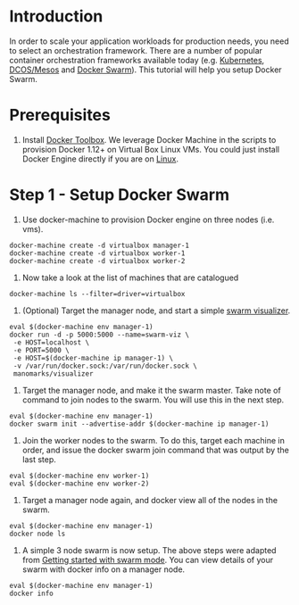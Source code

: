 # Introduction
In order to scale your application workloads for production needs, you need to select an orchestration framework.  There are a number of popular container orchestration frameworks available today (e.g. [Kubernetes](http://kubernetes.io/), [DCOS/Mesos](https://dcos.io/) and [Docker Swarm](https://docs.docker.com/engine/swarm/)).  This tutorial will help you setup Docker Swarm.


# Prerequisites
1. Install [Docker Toolbox](https://www.docker.com/products/docker-toolbox).  We leverage Docker Machine in the scripts to provision Docker 1.12+ on Virtual Box Linux VMs.  You could just install Docker Engine directly if you are on [Linux](https://docs.docker.com/engine/installation/).

# Step 1 - Setup Docker Swarm
1. Use docker-machine to provision Docker engine on three nodes (i.e. vms).
```
docker-machine create -d virtualbox manager-1
docker-machine create -d virtualbox worker-1
docker-machine create -d virtualbox worker-2
```

1. Now take a look at the list of machines that are catalogued
```
docker-machine ls --filter=driver=virtualbox
```
1. (Optional) Target the manager node, and start a simple [swarm visualizer](https://github.com/ManoMarks/docker-swarm-visualizer).
```
eval $(docker-machine env manager-1)
docker run -d -p 5000:5000 --name=swarm-viz \
 -e HOST=localhost \
 -e PORT=5000 \
 -e HOST=$(docker-machine ip manager-1) \
 -v /var/run/docker.sock:/var/run/docker.sock \
 manomarks/visualizer
```

1. Target the manager node, and make it the swarm master. Take note of command to join nodes to the swarm.  You will use this in the next step.
```
eval $(docker-machine env manager-1)
docker swarm init --advertise-addr $(docker-machine ip manager-1)
```

1. Join the worker nodes to the swarm.  To do this, target each machine in order, and issue the docker swarm join command that was output by the last step.
```
eval $(docker-machine env worker-1)
eval $(docker-machine env worker-2)
```

1. Target a manager node again, and docker view all of the nodes in the swarm.
```
eval $(docker-machine env manager-1)
docker node ls
```

1. A simple 3 node swarm is now setup.  The above steps were adapted from [Getting started with swarm mode](https://docs.docker.com/engine/swarm/swarm-tutorial/).  You can view details of your swarm with docker info on a manager node.
```
eval $(docker-machine env manager-1)
docker info
```
